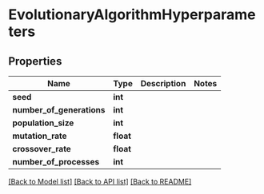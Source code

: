 # EvolutionaryAlgorithmHyperparameters

## Properties
Name | Type | Description | Notes
------------ | ------------- | ------------- | -------------
**seed** | **int** |  | 
**number_of_generations** | **int** |  | 
**population_size** | **int** |  | 
**mutation_rate** | **float** |  | 
**crossover_rate** | **float** |  | 
**number_of_processes** | **int** |  | 

[[Back to Model list]](../README.md#documentation-for-models) [[Back to API list]](../README.md#documentation-for-api-endpoints) [[Back to README]](../README.md)

